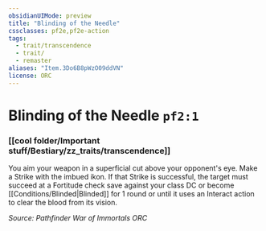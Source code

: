 ```yaml
---
obsidianUIMode: preview
title: "Blinding of the Needle"
cssclasses: pf2e,pf2e-action
tags:
  - trait/transcendence
  - trait/
  - remaster
aliases: "Item.3Do6B8pWzO09ddVN"
license: ORC
---
```

# Blinding of the Needle `pf2:1`

### [[cool folder/Important stuff/Bestiary/zz_traits/transcendence]]






You aim your weapon in a superficial cut above your opponent's eye. Make a Strike with the imbued ikon. If that Strike is successful, the target must succeed at a Fortitude check save against your class DC or become [[Conditions/Blinded|Blinded]] for 1 round or until it uses an Interact action to clear the blood from its vision.

*Source: Pathfinder War of Immortals*
*ORC*